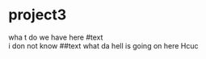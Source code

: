 # project3 
wha t do we have here 
#text  
 i don not know 
##text 
what da hell is going on here 
Hcuc
